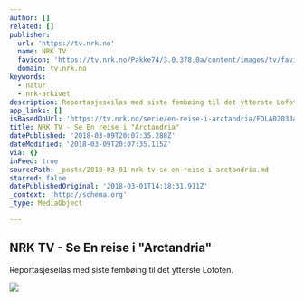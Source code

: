 ```yaml
---
author: []
related: []
publisher:
  url: 'https://tv.nrk.no'
  name: NRK TV
  favicon: 'https://tv.nrk.no/Pakke74/3.0.378.0a/content/images/tv/favicon.ico'
  domain: tv.nrk.no
keywords:
  - natur
  - nrk-arkivet
description: Reportasjeseilas med siste fembøing til det ytterste Lofoten.
app_links: []
isBasedOnUrl: 'https://tv.nrk.no/serie/en-reise-i-arctandria/FOLA02033474/18-04-1974'
title: NRK TV - Se En reise i "Arctandria"
datePublished: '2018-03-09T20:07:35.288Z'
dateModified: '2018-03-09T20:07:35.115Z'
via: {}
inFeed: true
sourcePath: _posts/2018-03-01-nrk-tv-se-en-reise-i-arctandria.md
starred: false
datePublishedOriginal: '2018-03-01T14:18:31.911Z'
_context: 'http://schema.org'
_type: MediaObject

---
```

<article style=""><h1>NRK TV - Se En reise i "Arctandria"</h1><p>Reportasjeseilas med siste fembøing til det ytterste Lofoten.</p><img src="https://gfx.nrk.no/m8vq-Mdcvrr8T12-TjC6vgb_Q-3WbGd6fjkrIJG5e1FQ" /></article>